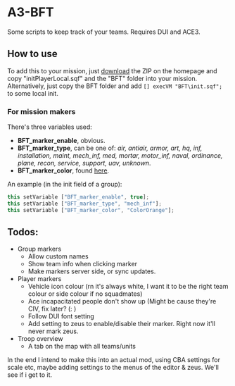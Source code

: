 # **A3-BFT**
Some scripts to keep track of your teams. Requires DUI and ACE3.

## **How to use**
To add this to your mission, just [download](https://github.com/Jaccodouma/A3-BFT/archive/refs/heads/master.zip) the ZIP on the homepage and copy "initPlayerLocal.sqf" and the "BFT" folder into your mission. 
Alternatively, just copy the BFT folder and add `[] execVM "BFT\init.sqf";` to some local init.

### **For mission makers**
There's three variables used:
- **BFT_marker_enable**, obvious. 
- **BFT_marker_type**, can be one of: *air, antiair, armor, art, hq, inf, installation, maint, mech_inf, med, mortar, motor_inf, naval, ordinance, plane, recon, service, support, uav, unknown*.
- **BFT_marker_color**, found [here](https://community.bistudio.com/wiki/Arma_3:_CfgMarkerColors).

An example (in the init field of a group): 
```ts
this setVariable ["BFT_marker_enable", true];
this setVariable ["BFT_marker_type", "mech_inf"];
this setVariable ["BFT_marker_color", "ColorOrange"];
```

## **Todos:**
- Group markers
  - Allow custom names 
  - Show team info when clicking marker
  - Make markers server side, or sync updates. 
- Player markers
  - Vehicle icon colour (rn it's always white, I want it to be the right team colour or side colour if no squadmates)
  - Ace incapacitated people don't show up (Might be cause they're CIV, fix later? (: )
  - Follow DUI font setting
  - Add setting to zeus to enable/disable their marker. Right now it'll never mark zeus. 
- Troop overview
  - A tab on the map with all teams/units

In the end I intend to make this into an actual mod, using CBA settings for scale etc, maybe adding settings to the menus of the editor & zeus. We'll see if i get to it. 
